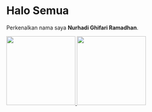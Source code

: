 # Halo Semua  
Perkenalkan nama saya **Nurhadi Ghifari Ramadhan**.

<p align="left">
<a href="https://github.com/nurhadighi24">
  <img height="180em" src="https://github-readme-stats-eight-theta.vercel.app/api?username=nurhadighi24&show_icons=true&theme=algolia&include_all_commits=true&count_private=true"/>
  <img height="180em" src="https://github-readme-stats-eight-theta.vercel.app/api/top-langs/?username=nurhadighi24&layout=compact&langs_count=8&theme=algolia"/>
</a>
</p>

<!--
**nurhadighi24/nurhadighi24** is a ✨ _special_ ✨ repository because its `README.md` (this file) appears on your GitHub profile.

Here are some ideas to get you started:

- 🔭 I’m currently working on ...
- 🌱 I’m currently learning ...
- 👯 I’m looking to collaborate on ...
- 🤔 I’m looking for help with ...
- 💬 Ask me about ...
- 📫 How to reach me: ...
- 😄 Pronouns: ...
- ⚡ Fun fact: ...
-->
